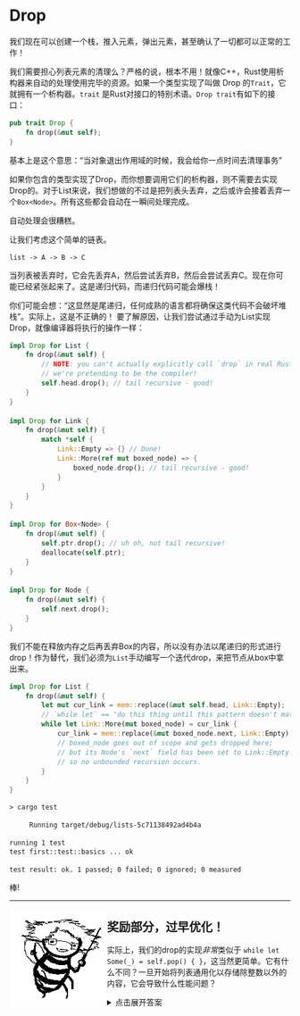 # Drop

我们现在可以创建一个栈，推入元素，弹出元素，甚至确认了一切都可以正常的工作！

我们需要担心列表元素的清理么？严格的说，根本不用！就像C++，Rust使用析构器来自动的处理使用完毕的资源。如果一个类型实现了叫做 Drop 的`Trait`，它就拥有一个析构器。`trait`
是Rust对接口的特别术语。`Drop trait`有如下的接口：

```rust ,ignore
pub trait Drop {
    fn drop(&mut self);
}
```

基本上是这个意思：“当对象退出作用域的时候，我会给你一点时间去清理事务”

如果你包含的类型实现了Drop，而你想要调用它们的析构器，则不需要去实现Drop的。对于List来说，我们想做的不过是把列表头丢弃，之后或许会接着丢弃一个`Box<Node>`。所有这些都会自动在一瞬间处理完成。

自动处理会很糟糕。

让我们考虑这个简单的链表。

```text
list -> A -> B -> C
```

当列表被丢弃时，它会先丢弃A，然后尝试丢弃B，然后会尝试丢弃C。现在你可能已经紧张起来了。这是递归代码，而递归代码可能会爆栈！

你们可能会想：“这显然是尾递归，任何成熟的语言都将确保这类代码不会破坏堆栈”。实际上，这是不正确的！ 要了解原因，让我们尝试通过手动为List实现Drop，就像编译器将执行的操作一样：

```rust ,ignore
impl Drop for List {
    fn drop(&mut self) {
        // NOTE: you can't actually explicitly call `drop` in real Rust code;
        // we're pretending to be the compiler!
        self.head.drop(); // tail recursive - good!
    }
}

impl Drop for Link {
    fn drop(&mut self) {
        match *self {
            Link::Empty => {} // Done!
            Link::More(ref mut boxed_node) => {
                boxed_node.drop(); // tail recursive - good!
            }
        }
    }
}

impl Drop for Box<Node> {
    fn drop(&mut self) {
        self.ptr.drop(); // uh oh, not tail recursive!
        deallocate(self.ptr);
    }
}

impl Drop for Node {
    fn drop(&mut self) {
        self.next.drop();
    }
}
```

我们不能在释放内存之后再丢弃Box的内容，所以没有办法以尾递归的形式进行drop！作为替代，我们必须为`List`手动编写一个迭代drop，来把节点从box中拿出来。

```rust ,ignore
impl Drop for List {
    fn drop(&mut self) {
        let mut cur_link = mem::replace(&mut self.head, Link::Empty);
        // `while let` == "do this thing until this pattern doesn't match"
        while let Link::More(mut boxed_node) = cur_link {
            cur_link = mem::replace(&mut boxed_node.next, Link::Empty);
            // boxed_node goes out of scope and gets dropped here;
            // but its Node's `next` field has been set to Link::Empty
            // so no unbounded recursion occurs.
        }
    }
}
```

```text
> cargo test

     Running target/debug/lists-5c71138492ad4b4a

running 1 test
test first::test::basics ... ok

test result: ok. 1 passed; 0 failed; 0 ignored; 0 measured

```

棒!

----------------------

<span style="float:left">![Bonus](img/profbee.gif)</span>

## 奖励部分，过早优化！

实际上，我们的drop的实现*非常*类似于 `while let Some(_) = self.pop() { }`，这当然更简单。它有什么不同？一旦开始将列表通用化以存储除整数以外的内容，它会导致什么性能问题？

<details>
  <summary>点击展开答案</summary>
Pop操作返回Option<i32>,而我们的Drop实现仅处理Links(Box<Node>)，也就是说我们只移动了node的指针，而Pop将会与移动Node的值。如果我们对链表进行通用化之后需，别人是使用大对象实例，移动值可能会非常昂贵。Box会自执行dorp的实现。由于大对象更倾向于是使用链表而不是数据，这种情况下确实有些让人失望。

如果你想两种方式兼具，您可以添加一个新方法，fn pop_node（＆mut self）->Link，pop和drop都可以使用

</details>